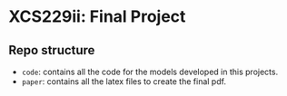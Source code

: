 # XCS229ii: Final Project

## Repo structure

- `code`: contains all the code for the models developed in this projects.
- `paper`: contains all the latex files to create the final pdf.
